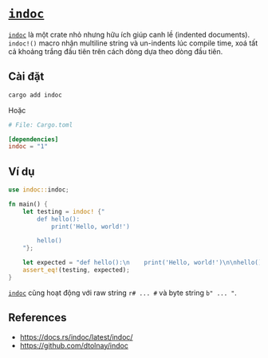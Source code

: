# [`indoc`]

[`indoc`] là một crate nhỏ nhưng hữu ích giúp canh lề (indented documents).
`indoc!()` macro nhận multiline string và un-indents lúc compile time,
xoá tất cả khoảng trắng đầu tiên trên cách dòng dựa theo dòng đầu tiên.

## Cài đặt

```bash
cargo add indoc
```

Hoặc

```toml
# File: Cargo.toml

[dependencies]
indoc = "1"
```

## Ví dụ

```rust
use indoc::indoc;

fn main() {
    let testing = indoc! {"
        def hello():
            print('Hello, world!')

        hello()
    "};

    let expected = "def hello():\n    print('Hello, world!')\n\nhello()\n";
    assert_eq!(testing, expected);
}
```

[`indoc`] cũng hoạt động với raw string `r# ... #` và byte string `b" ... "`.

## References

- <https://docs.rs/indoc/latest/indoc/>
- <https://github.com/dtolnay/indoc>

[`indoc`]: https://github.com/dtolnay/indoc
